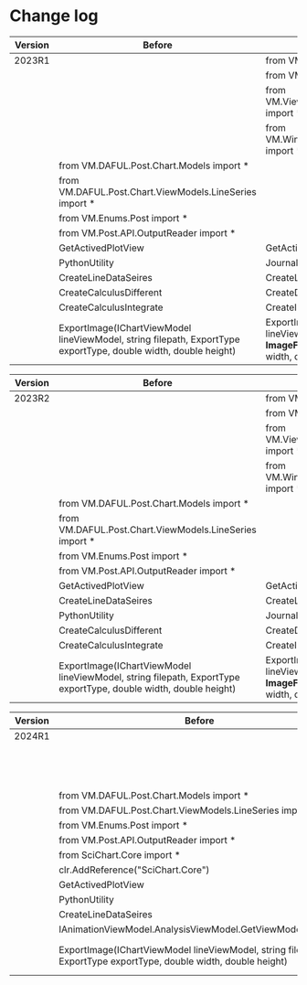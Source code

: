 ﻿# Change log

| Version | Before | After | Type |
|---|---|---|------|
|	2023R1	||	from VM.Models.Post import *														| Added	|
|			||	from VM.ViewModels.Post import *													| Added	|
|			||	from VM.ViewModels.Post.Entities.Charts import *									| Added	|
|			||	from VM.Windows.Post.Controls.Model import *										| Added	|
|			|from VM.DAFUL.Post.Chart.Models import *					|							| Removed |
|			|from VM.DAFUL.Post.Chart.ViewModels.LineSeries import *	|							| Removed |
|			|from VM.Enums.Post import *								|							| Removed |
|			|from VM.Post.API.OutputReader import *						|							| Removed |
|			|GetActivedPlotView											| GetActivePlotView			| Modified	|
|			|PythonUtility												| JournalService			| Modified	|
|			|CreateLineDataSeires										| CreateLineDataSeries		| Modified	|
|			|CreateCalculusDifferent									| CreateDifferentiatedCurve | Modified	|
|			|CreateCalculusIntegrate									| CreateIntegratedCurve		| Modified	|
||ExportImage(IChartViewModel lineViewModel, string filepath, ExportType exportType, double width, double height) | ExportImage(IChartViewModel lineViewModel, string filepath, **ImageFormat formatType**, double width, double height) | Modified	|

| Version | Before | After | Type |
|---|---|---|------|
|2023R2	||	from VM.Models.Post import *														| Added	|
|		||	from VM.ViewModels.Post import *													| Added	|
|		||	from VM.ViewModels.Post.Entities.Charts import *									| Added	|
|		||	from VM.Windows.Post.Controls.Model import *										| Added	|
|		|from VM.DAFUL.Post.Chart.Models import *					|							| Removed |
|		|from VM.DAFUL.Post.Chart.ViewModels.LineSeries import *	|							| Removed |
|		|from VM.Enums.Post import *								|							| Removed |
|		|from VM.Post.API.OutputReader import *						|							| Removed |
|		|GetActivedPlotView											| GetActivePlotView			| Modified |
|		|CreateLineDataSeires										| CreateLineDataSeries		| Modified |
|		|PythonUtility												| JournalService			| Modified |
|		|CreateCalculusDifferent									| CreateDifferentiatedCurve | Modified |
|		|CreateCalculusIntegrate									| CreateIntegratedCurve		| Modified |
||ExportImage(IChartViewModel lineViewModel, string filepath, ExportType exportType, double width, double height) | ExportImage(IChartViewModel lineViewModel, string filepath, **ImageFormat formatType**, double width, double height) | Modified	|

| Version | Before | After | Type |
|---|---|---|---|
|2024R1	||from VM.Models.Post import *																				   | Added	|
|		||from VM.ViewModels.Post import *																			   | Added	|
|		||from VM.ViewModels.Post.Entities.Charts import *															   | Added	|
|		||from VM.Windows.Post.Controls.Model import *																   | Added	|
|		|from VM.DAFUL.Post.Chart.Models import *					|												   | Removed |
|		|from VM.DAFUL.Post.Chart.ViewModels.LineSeries import *	|												   | Removed |
|		|from VM.Enums.Post import *								|												   | Removed |
|		|from VM.Post.API.OutputReader import *						|												   | Removed |
|		|from SciChart.Core import *								|												   | Removed |
|		|clr.AddReference("SciChart.Core")							|												   | Removed |
|		|GetActivedPlotView											| GetActivePlotView								   | Modified |
|		|PythonUtility												| JournalService								   | Modified |
|		|CreateLineDataSeires										| CreateLineDataSeries							   | Modified |
|		|IAnimationViewModel.AnalysisViewModel.GetViewModelByName	| IOperationsAnimationViewModel.GetViewModelByName | Modified |
||ExportImage(IChartViewModel lineViewModel, string filepath, ExportType exportType, double width, double height) | ExportImage(IChartViewModel lineViewModel, string filepath, **ImageFormat formatType**, double width, double height) | Modified	|